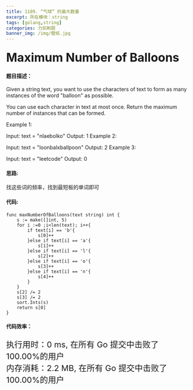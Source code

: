 ```yaml
---
title: 1189. “气球” 的最大数量
excerpt: 所在模块：string
tags: [golang,string]
categories: 力扣刷题
banner_img: /img/壁纸.jpg
---
```


### <font size=6px>Maximum Number of Balloons</font>

#### 题目描述：

Given a string text, you want to use the characters of text to form as many instances of the word "balloon" as possible.

You can use each character in text at most once. Return the maximum number of instances that can be formed.

 

Example 1:



Input: text = "nlaebolko"
Output: 1
Example 2:



Input: text = "loonbalxballpoon"
Output: 2
Example 3:

Input: text = "leetcode"
Output: 0

#### 思路:

找这些词的频率，找到最短板的单词即可

#### 代码:

```golang
func maxNumberOfBalloons(text string) int {
    s := make([]int, 5)
    for i :=0 ;i<len(text); i++{
        if text[i] == 'b'{
            s[0]++
        }else if text[i] == 'a'{
            s[1]++
        }else if text[i] == 'l'{
            s[2]++
        }else if text[i] == 'o'{
            s[3]++
        }else if text[i] == 'n'{
            s[4]++
        }
    } 
    s[2] /= 2
    s[3] /= 2
    sort.Ints(s)
    return s[0]
}
```

#### 代码效率：

<p class="note note-primary"; style="font-size:22px">
   执行用时：0 ms, 在所有 Go 提交中击败了100.00%的用户<br>
   内存消耗：2.2 MB, 在所有 Go 提交中击败了100.00%的用户
</p>